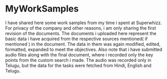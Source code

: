 # MyWorkSamples

I have shared here some work samples from my time i spent at Superwhizz.
For privacy of the company and other reasons, i am only sharing the first revision of the documents. The documents i uploaded here represent the basic data i have acquired from the respective sources mentioned( if mentioned ) in the document. The data in them was again modified, edited, formatted, expanded to meet the objectives.
Also note that i have submitted audio files along with the final document, where i recorded only the key points from the custom search i made. The audio was recorded only in Telugu, but the data for the tasks were fetched from Hindi, English and Telugu.
